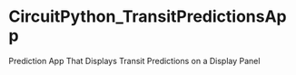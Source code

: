 # CircuitPython_TransitPredictionsApp
Prediction App That Displays Transit Predictions on a Display Panel

